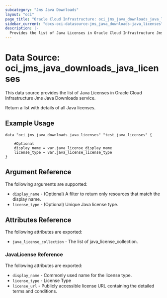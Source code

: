 ```yaml
---
subcategory: "Jms Java Downloads"
layout: "oci"
page_title: "Oracle Cloud Infrastructure: oci_jms_java_downloads_java_licenses"
sidebar_current: "docs-oci-datasource-jms_java_downloads-java_licenses"
description: |-
  Provides the list of Java Licenses in Oracle Cloud Infrastructure Jms Java Downloads service
---
```


# Data Source: oci_jms_java_downloads_java_licenses
This data source provides the list of Java Licenses in Oracle Cloud Infrastructure Jms Java Downloads service.

Return a list with details of all Java licenses.


## Example Usage

```hcl
data "oci_jms_java_downloads_java_licenses" "test_java_licenses" {

	#Optional
	display_name = var.java_license_display_name
	license_type = var.java_license_license_type
}
```

## Argument Reference

The following arguments are supported:

* `display_name` - (Optional) A filter to return only resources that match the display name.
* `license_type` - (Optional) Unique Java license type.


## Attributes Reference

The following attributes are exported:

* `java_license_collection` - The list of java_license_collection.

### JavaLicense Reference

The following attributes are exported:

* `display_name` - Commonly used name for the license type.
* `license_type` - License Type
* `license_url` - Publicly accessible license URL containing the detailed terms and conditions.

